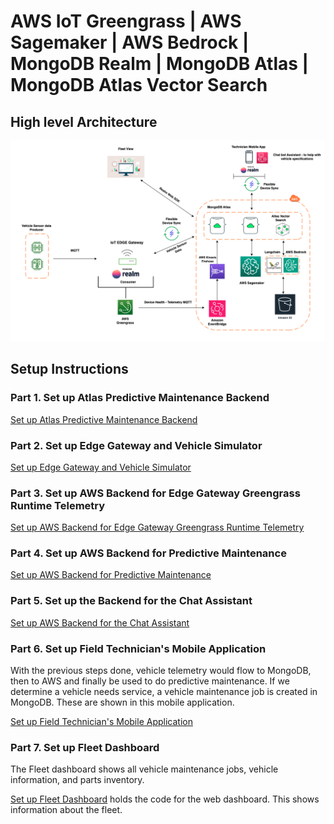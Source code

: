 # AWS IoT Greengrass | AWS Sagemaker | AWS Bedrock | MongoDB Realm | MongoDB Atlas  | MongoDB Atlas Vector Search

## High level Architecture

![architecture](./media/hla.png)

## Setup Instructions

### Part 1. Set up Atlas Predictive Maintenance Backend

[Set up Atlas Predictive Maintenance Backend](./1.%20atlas/)

### Part 2. Set up Edge Gateway and Vehicle Simulator

[Set up Edge Gateway and Vehicle Simulator](./2.%20edge/)

### Part 3. Set up AWS Backend for Edge Gateway Greengrass Runtime Telemetry

[Set up AWS Backend for Edge Gateway Greengrass Runtime Telemetry](./3.%20aws-greengrass-telemetry/README.md)

### Part 4. Set up AWS Backend for Predictive Maintenance

[Set up AWS Backend for Predictive Maintenance](./4.%20aws-sagemaker/predictive-maintenance/README.md)

### Part 5. Set up the Backend for the Chat Assistant

[Set up AWS Backend for the Chat Assistant](./5.%20aws-bedrock/README.md)

### Part 6. Set up Field Technician's Mobile Application

With the previous steps done, vehicle telemetry would flow to MongoDB, then to AWS and finally be used to do predictive maintenance. If we determine a vehicle needs service, a vehicle maintenance job is created in MongoDB. These are shown in this mobile application.

[Set up Field Technician's Mobile Application](./6.%20mobile/)

### Part 7. Set up Fleet Dashboard

The Fleet dashboard shows all vehicle maintenance jobs, vehicle information, and parts inventory.

[Set up Fleet Dashboard](./7.%20web/README.md) holds the code for the web dashboard. This shows information about the fleet.
